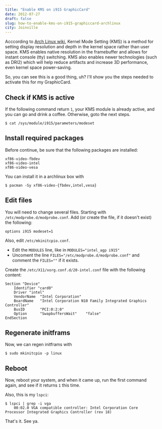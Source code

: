 ```yaml
---
title: "Enable KMS on i915 GraphicCard"
date: 2012-07-27
draft: false
slug: how-to-enable-kms-on-i915-graphiccard-archlinux
city: Joinville
---
```


Acccording to [Arch Linux wiki](https://wiki.archlinux.org/index.php/Kernel_Mode_Setting), Kernel Mode Setting (KMS) is a method for setting display resolution and depth in the kernel space rather than user space. KMS enables native resolution in the framebuffer and allows for instant console (tty) switching. KMS also enables newer technologies (such as DRI2) which will help reduce artifacts and increase 3D performance, even kernel space power-saving.

So, you can see this is a good thing, uh? I'll show you the steps needed to activate this for my GraphicCard.

## Check if KMS is active

If the following command return `1`, your KMS module is already active, and you can go and drink a coffee. Otherwise, goto the next steps.

```
$ cat /sys/module/i915/parameters/modeset
```

## Install required packages

Before continue, be sure that the following packages are installed:

```
xf86-video-fbdev
xf86-video-intel
xf86-video-vesa
```

You can install it in a archlinux box with

```
$ pacman -Sy xf86-video-{fbdev,intel,vesa}
```

## Edit files

You will need to change several files. Starting with `/etc/modprobe.d/modprobe.conf`. Add (or create the file, if it doesn't exist) the following:

```
options i915 modeset=1
```

Also, edit `/etc/mkinitcpio.conf`.

- Edit the `MODULES` line, like in `MODULES="intel_agp i915"`
- Uncoment the line `FILES="/etc/modprobe.d/modprobe.conf"` and comment the `FILES=""` if it exists.

Create the `/etc/X11/xorg.conf.d/20-intel.conf` file with the following content:

```
Section "Device"
    Identifier "card0"
    Driver "intel"
    VendorName  "Intel Corporation"
    BoardName   "Intel Corporation N10 Family Integrated Graphics Controller"
    BusID       "PCI:0:2:0"
    Option      "SwapbuffersWait"    "false"
EndSection
```

## Regenerate initframs

Now, we can regen initframs with

```
$ sudo mkinitcpio -p linux
```

## Reboot

Now, reboot your system, and when it came up, run the first command again, and see if it returns `1` this time.

Also, this is my `lspci`:

```
$ lspci | grep -i vga
	00:02.0 VGA compatible controller: Intel Corporation Core Processor Integrated Graphics Controller (rev 18)
```

That's it. See ya.